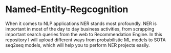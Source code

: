 # Named-Entity-Regcognition
When it comes to NLP applications NER stands most profoundly. NER is important in most of the day to day business activities, from scrapping important search queries from the web to Recommendation Engine. In this repository I will upload different ways from probabilistic ML models to SOTA seq2seq models, which will help you to perform NER projects easily.
